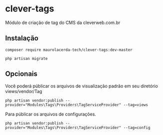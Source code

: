 # clever-tags
Módulo de criação de tag do CMS da cleverweb.com.br

## Instalação
```
composer require maurolacerda-tech/clever-tags:dev-master
```
```
php artisan migrate
```

## Opcionais
Você poderá públicar os arquivos de visualização padrão em seu diretório views/vendor/Tag

```
php artisan vendor:publish --provider="Modules\Tags\Providers\TagServiceProvider" --tag=views
```


Para públicar os arquivos de configurações.

```
php artisan vendor:publish --provider="Modules\Tags\Providers\TagServiceProvider" --tag=config
```

